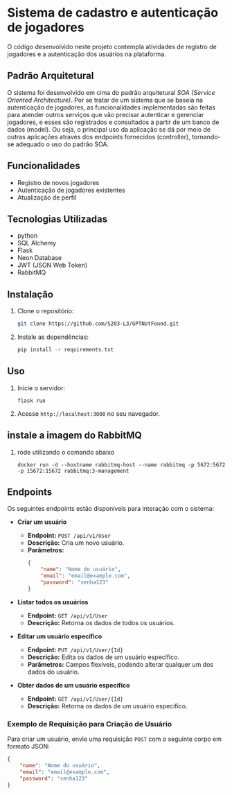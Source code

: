 # Sistema de cadastro e autenticação de jogadores

O código desenvolvido neste projeto contempla atividades de registro de jogadores e a autenticação dos usuários na plataforma.


## Padrão Arquitetural 

O sistema foi desenvolvido em cima do padrão arquitetural *SOA (Service Oriented Architecture)*. Por se tratar de um sistema que se baseia na autenticação de jogadores, as funcionalidades implementadas são feitas para atender outros serviços que vão precisar autenticar e gerenciar jogadores, e esses são registrados e consultados a partir de um banco de dados (model). Ou seja, o principal uso da aplicação se dá por meio de outras aplicações através dos endpoints fornecidos (controller), tornando-se adequado o uso do padrão SOA.

## Funcionalidades

- Registro de novos jogadores
- Autenticação de jogadores existentes
- Atualização de perfil

## Tecnologias Utilizadas

- python
- SQL Alchemy
- Flask
- Neon Database
- JWT (JSON Web Token)
- RabbitMQ


## Instalação

1. Clone o repositório:
    ```bash
    git clone https://github.com/S203-L3/GPTNotFound.git
    ```

2. Instale as dependências:
    ```bash
    pip install -r requirements.txt
    ```

## Uso

1. Inicie o servidor:
    ```
    flask run
    ```
2. Acesse `http://localhost:3000` no seu navegador.

## instale a imagem do RabbitMQ 
1. rode utilizando o comando abaixo
    ```
    docker run -d --hostname rabbitmq-host --name rabbitmq -p 5672:5672 -p 15672:15672 rabbitmq:3-management
    ```



## Endpoints

Os seguintes endpoints estão disponíveis para interação com o sistema:

- **Criar um usuário**
    - **Endpoint:** `POST /api/v1/User`
    - **Descrição:** Cria um novo usuário.
    - **Parâmetros:**
        ```json
        {
            "name": "Nome do usuário",
            "email": "email@example.com",
            "password": "senha123"
        }
        ```

- **Listar todos os usuários**
    - **Endpoint:** `GET /api/v1/User`
    - **Descrição:** Retorna os dados de todos os usuários.

- **Editar um usuário específico**
    - **Endpoint:** `PUT /api/v1/User/{Id}`
    - **Descrição:** Edita os dados de um usuário específico.
    - **Parâmetros:** Campos flexíveis, podendo alterar qualquer um dos dados do usuário.

- **Obter dados de um usuário específico**
    - **Endpoint:** `GET /api/v1/User/{Id}`
    - **Descrição:** Retorna os dados de um usuário específico.

### Exemplo de Requisição para Criação de Usuário

Para criar um usuário, envie uma requisição `POST` com o seguinte corpo em formato JSON:

```json
{
    "name": "Nome do usuário",
    "email": "email@example.com",
    "password": "senha123"
}
```




